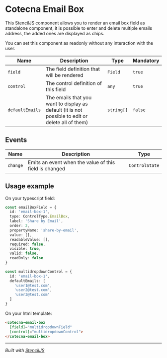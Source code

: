 # Cotecna Email Box
This StencilJS component allows you to render an email box field as standalone component, it is possible to enter and delete multiple emails address, the added ones are displayed as chips.

You can set this component as readonly without any interaction with the user.

| Name | Description     | Type     | Mandatory     |
| -------- | --------------- | -------- | ----------- |
| `field`  | The field definition that will be rendered  | `Field` | `true` |
| `control`| The control definition of this field   | `any` | `true` |
| `defaultEmails`| The emails that you want to display as default (it is not possible to edit or delete all of them)   | `string[]` | `false` |

## Events
| Name | Description | Type |
|------ | ------------| -----|
| `change` | Emits an event when the value of this field is changed | `ControlState` |

## Usage example
On your typescript field:
```ts
const emailBoxField = {
  id: 'email-box-1',
  type: ControlType.EmailBox,
  label: 'Share by Email',
  order: 2,
  propertyName: 'share-by-email',
  value: [],
  readableValue: [],
  required: false,
  visible: true,
  valid: false,
  readOnly: false
}

const multidropdownControl = {
  id: 'email-box-1',
  defaultEmails: [
    'user1@test.com',
    'user2@test.com',
    'user3@test.com'
  ]
}
```
On your html template:
```html
<cotecna-email-box
  [field]="multidropdownField"
  [control]="multidropdownControl">
</cotecna-email-box>
```


----------------------------------------------

*Built with [StencilJS](https://stenciljs.com/)*
